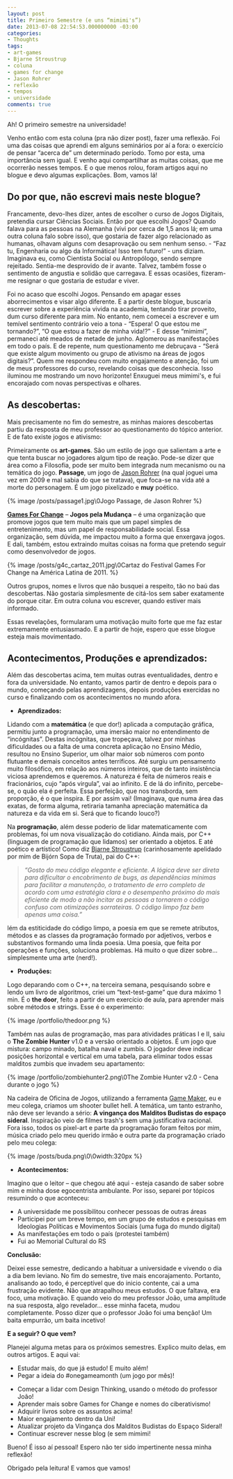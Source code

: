 ```yaml
---
layout: post
title: Primeiro Semestre (e uns “mimimi's”)
date: 2013-07-08 22:54:53.000000000 -03:00
categories:
- Thoughts
tags:
- art-games
- Bjarne Stroustrup
- coluna
- games for change
- Jason Rohrer
- reflexão
- tempos
- universidade
comments: true
---
```

Ah! O primeiro semestre na universidade!

Venho então com esta coluna (pra não dizer post), fazer uma reflexão. Foi uma das coisas que aprendi em alguns seminários por aí a fora: o exercício de pensar “acerca de” um determinado período. Tomo por esta, uma importância sem igual. E venho aqui compartilhar as muitas coisas, que me ocorrerão nesses tempos. E o que menos rolou, foram artigos aqui no blogue e devo algumas explicações. Bom, vamos lá!

## Do por que, não escrevi mais neste blogue?

Francamente, devo-lhes dizer, antes de escolher o curso de Jogos Digitais, pretendia cursar Ciências Sociais. Então por que escolhi Jogos? Quando falava para as pessoas na Alemanha (vivi por cerca de 1,5 anos lá; em uma outra coluna falo sobre isso), que gostaria de fazer algo relacionado as humanas, olhavam alguns com desaprovação ou sem nenhum senso. - “Faz tu, Engenharia ou algo da Informática! Isso tem futuro!” - uns diziam. Imaginava eu, como Cientista Social ou Antropólogo, sendo sempre rejeitado. Sentia-me desprovido de ir avante. Talvez, também fosse o sentimento de angustia e solidão que carregava. E essas ocasiões, fizeram-me resignar o que gostaria de estudar e viver.

Foi no acaso que escolhi Jogos. Pensando em apagar esses aborrecimentos e visar algo diferente. E a partir deste blogue, buscaria escrever sobre a experiência vivida na academia, tentando tirar proveito, dum curso diferente para mim. No entanto, nem comecei a escrever e um temível sentimento contrário veio a tona - “Espera! O que estou me tornando?”, “O que estou a fazer de minha vida!?” - E desse “mimimi”, permaneci até meados de metade de junho. Aglomerou as manifestações em todo o país. E de repente, num questionamento me debruçava - “Será que existe algum movimento ou grupo de ativismo na áreas de jogos digitais?”. Quem me respondeu com muito engajamento e atenção, foi um de meus professores do curso, revelando coisas que desconhecia. Isso iluminou me mostrando um novo horizonte! Enxuguei meus mimimi's, e fui encorajado com novas perspectivas e olhares.

## As descobertas:

Mais precisamente no fim do semestre, as minhas maiores descobertas partiu da resposta de meu professor ao questionamento do tópico anterior. E de fato existe jogos e ativismo:

Primeiramente os **art-games**. São um estilo de jogo que salientam a arte e que tenta buscar no jogadores algum tipo de reação. Pode-se dizer que área como a Filosofia, pode ser muito bem integrada num mecanismo ou na temática do jogo. __Passage__, um jogo de <a class="zem_slink" title="Jason Rohrer" href="http://www.jasonrohrer.n3.net" target="_blank" rel="homepage">Jason Rohrer</a> (na qual joguei uma vez em 2009 e mal sabia do que se tratava), que foca-se na vida até a morte do personagem. É um jogo pixelizado e __muy__ poético.

{% image /posts/passage1.jpg\0Jogo Passage, de Jason Rohrer %}

<strong><a class="zem_slink" title="Games for Change" href="http://www.gamesforchange.org/" target="_blank" rel="homepage">Games For Change</a></strong> – <strong>Jogos pela Mudança</strong> – é uma organização que promove jogos que tem muito mais que um papel simples de entretenimento, mas um papel de responsabilidade social. Essa organização, sem dúvida, me impactou muito a forma que enxergava jogos. E dali, também, estou extraindo muitas coisas na forma que pretendo seguir como desenvolvedor de jogos.

{% image /posts/g4c_cartaz_2011.jpg\0Cartaz do Festival Games For Change na América Latina de 2011. %}

Outros grupos, nomes e livros que não busquei a respeito, tão no baú das descobertas. Não gostaria simplesmente de citá-los sem saber exatamente do porque citar. Em outra coluna vou escrever, quando estiver mais informado.

Essas revelações, formularam uma motivação muito forte que me faz estar extremamente entusiasmado. E a partir de hoje, espero que esse blogue esteja mais movimentado.

## Acontecimentos, Produções e aprendizados:

Além das descobertas acima, tem muitas outras eventualidades, dentro e fora da universidade. No entanto, vamos partir de dentro e depois para o mundo, começando pelas aprendizagens, depois produções exercidas no curso e finalizando com os acontecimentos no mundo afora.

* __Aprendizados:__

Lidando com a **matemática** (e que dor!) aplicada a computação gráfica, permitiu junto a programação, uma imersão maior no entendimento de “incógnitas”. Destas incógnitas, que tropeçava, talvez por minhas dificuldades ou a falta de uma concreta aplicação no Ensino Médio, resultou no Ensino Superior, um olhar maior sob números com ponto flutuante e demais conceitos antes terríficos. Até surgiu um pensamento muito filosófico, em relação aos números inteiros, que de tanto insistência viciosa aprendemos e queremos. A natureza é feita de números reais e fracionários, cujo “após virgula”, vai ao infinito. E de lá do infinito, percebe-se, o quão ela é perfeita. Essa perfeição, que nos transborda, sem proporção, é o que inspira. E por assim vai! (Imaginava, que numa área das exatas, de forma alguma, retiraria tamanha apreciação matemática da natureza e da vida em si. Será que to ficando louco?)

Na **programação**, além desse poderio de lidar matematicamente com problemas, foi um nova visualização do cotidiano. Ainda mais, por C++ (linguagem de programação que lidamos) ser orientado a objetos. E até poético e artístico! Como diz <a class="zem_slink" title="Bjarne Stroustrup" href="http://www.stroustrup.com" target="_blank" rel="homepage">Bjarne Stroustrup</a> (carinhosamente apelidado por mim de Bijórn Sopa de Truta), pai do C++:

> _“Gosto do meu código elegante e eficiente. A lógica deve ser direta para dificultar o encobrimento de bugs, as dependências mínimas para facilitar a manutenção, o tratamento de erro completo de acordo com uma estratégia clara e o desempenho próximo do mais eficiente de modo a não incitar as pessoas a tornarem o código confuso com otimizações sorrateiras. O código limpo faz bem apenas uma coisa.”_

lém da estiticidade do código limpo, a poesia em que se remete atributos, métodos e as classes da programação formado por adjetivos, verbos e substantivos formando uma linda poesia. Uma poesia, que feita por operações e funções, soluciona problemas. Há muito o que dizer sobre... simplesmente uma arte (nerd!).

*  __Produções:__

Logo deparando com o C++, na terceira semana, pesquisando sobre e lendo um livro de algoritmos, criei um “text-test-game” que dura máximo 1 min. É o **the door**, feito a partir de um exercício de aula, para aprender mais sobre métodos e strings. Esse é o experimento:

{% image /portfolio/thedoor.png %}

Também nas aulas de programação, mas para atividades práticas I e II, saiu o <strong>The Zombie Hunter</strong> v1.0 e a versão orientado a objetos. É um jogo que mistura: campo minado, batalha naval e zumbis. O jogador deve indicar posições horizontal e vertical em uma tabela, para eliminar todos essas malditos zumbis que invadem seu apartamento:

{% image /portfolio/zombiehunter2.png\0The Zombie Hunter v2.0 - Cena durante o jogo %}

Na cadeira de Oficina de Jogos, utilizando a ferramenta <a class="zem_slink" title="Game Maker" href="http://www.yoyogames.com/" target="_blank" rel="homepage">Game Maker</a>, eu e meu colega, criamos um shooter bullet hell. A temática, um tanto estranho, não deve ser levando a sério: <strong>A vingança dos Malditos Budistas do espaço sideral</strong>. Inspiração veio de filmes trash's sem uma justificativa racional. Fora isso, todos os pixel-art e parte da programação foram feitos por mim, música criado pelo meu querido irmão e outra parte da programação criado pelo meu colega:

{% image /posts/buda.png\0\0width:320px %}

* __Acontecimentos:__

Imagino que o leitor – que chegou até aqui - esteja casando de saber sobre mim e minha dose egocentrista ambulante. Por isso, separei por tópicos resumindo o que aconteceu:

* A universidade me possibilitou conhecer pessoas de outras áreas
* Participei por um breve tempo, em um grupo de estudos e pesquisas em Ideologias Políticas e Movimentos Sociais (uma fuga do mundo digital)
* As manifestações em todo o país (protestei também)
* Fui ao Memorial Cultural do RS

**Conclusão:**

Deixei esse semestre, dedicando a habituar a universidade e vivendo o dia a dia bem leviano. No fim do semestre, tive mais encorajamento. Portanto, analisando ao todo, é perceptível que do inicio contente, cai a uma frustração evidente. Não que atrapalhou meus estudos. O que faltava, era foco, uma motivação. E quando veio do meu professor João, uma amplitude na sua resposta, algo revelador... esse minha faceta, mudou completamente. Posso dizer que o professor João foi uma benção! Um baita empurrão, um baita incetivo!

**E a seguir? O que vem?**

Planejei alguma metas para os próximos semestres. Explico muito delas, em outros artigos. E aqui vai:

*  Estudar mais, do que já estudo! E muito além!
*  Pegar a ideia do #onegameamonth (um jogo por mês)!
- Começar a lidar com Design Thinking, usando o método do professor João!
- Aprender mais sobre Games for Change e nomes do ciberativismo!
- Adquirir livros sobre os assuntos acima!
- Maior engajamento dentro da Uni!
- Atualizar projeto da Vingança dos Malditos Budistas do Espaço Sideral!
- Continuar escrever nesse blog (e sem mimimi!

Bueno! É isso aí pessoal! Espero não ter sido impertinente nessa minha reflexão!

Obrigado pela leitura! E vamos que vamos!
